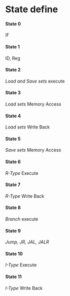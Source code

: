 # State define

#### State 0

IF

#### State 1

ID, Reg

#### State 2

*Load and Save sets* execute

#### State 3

*Load sets* Memory Access

#### State 4

*Load sets* Write Back

#### State 5

*Save sets* Memory Access

#### State 6

*R-Type* Execute

#### State 7

*R-Type* Write Back

#### State 8

*Branch* execute

#### State 9

*Jump, JR, JAL, JALR*

#### State 10

*I-Type* Execute

#### State 11

*I-Type* Write Back
